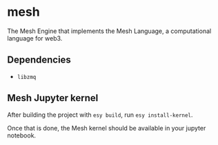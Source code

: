 # mesh
The Mesh Engine that implements the Mesh Language, a computational language for web3.

## Dependencies
- `libzmq`

## Mesh Jupyter kernel
After building the project with `esy build`, run `esy install-kernel`.

Once that is done, the Mesh kernel should be available in your jupyter notebook.
